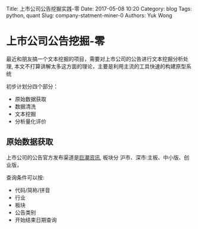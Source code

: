 Title: 上市公司公告挖掘实践-零
Date: 2017-05-08 10:20
Category: blog
Tags: python, quant
Slug: company-statment-miner-0
Authors: Yuk Wong


# 上市公司公告挖掘-零

最近和朋友搞一个文本挖掘的项目，需要对上市公司的公告进行文本挖掘分析处理, 
本文不打算讲解太多这方面的理论，主要是利用主流的工具快速的构建原型系统

初步计划分四个部分：

* 原始数据获取
* 数据清洗
* 文本挖掘
* 分析量化评价


## 原始数据获取

上市公司的公告官方发布渠道是[巨潮资讯][cninfo], 板块分 沪市、深市:主板、中小版、创业版，

查询条件可以按:

* 代码/简称/拼音
* 行业
* 板块
* 公告类别
* 开始结束日期查询








[cninfo]: www.cninfo.com "巨潮资讯"
